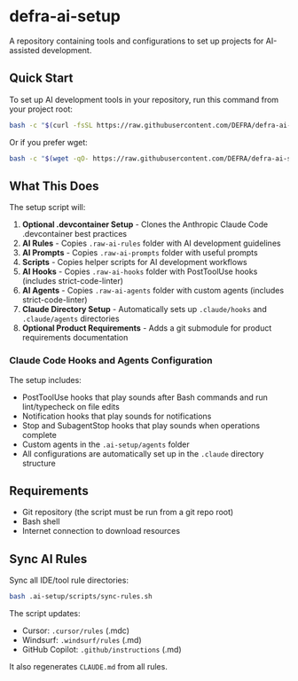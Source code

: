 # defra-ai-setup

A repository containing tools and configurations to set up projects for AI-assisted development.

## Quick Start

To set up AI development tools in your repository, run this command from your project root:

```bash
bash -c "$(curl -fsSL https://raw.githubusercontent.com/DEFRA/defra-ai-setup/refs/heads/main/.ai-setup/scripts/setup-ai-dev.sh)"
```

Or if you prefer wget:

```bash
bash -c "$(wget -qO- https://raw.githubusercontent.com/DEFRA/defra-ai-setup/refs/heads/main/.ai-setup/scripts/setup-ai-dev.sh)"
```

## What This Does

The setup script will:

1. **Optional .devcontainer Setup** - Clones the Anthropic Claude Code .devcontainer best practices
2. **AI Rules** - Copies `.raw-ai-rules` folder with AI development guidelines
3. **AI Prompts** - Copies `.raw-ai-prompts` folder with useful prompts
4. **Scripts** - Copies helper scripts for AI development workflows
5. **AI Hooks** - Copies `.raw-ai-hooks` folder with PostToolUse hooks (includes strict-code-linter)
6. **AI Agents** - Copies `.raw-ai-agents` folder with custom agents (includes strict-code-linter)
7. **Claude Directory Setup** - Automatically sets up `.claude/hooks` and `.claude/agents` directories
8. **Optional Product Requirements** - Adds a git submodule for product requirements documentation

### Claude Code Hooks and Agents Configuration

The setup includes:
- PostToolUse hooks that play sounds after Bash commands and run lint/typecheck on file edits
- Notification hooks that play sounds for notifications
- Stop and SubagentStop hooks that play sounds when operations complete
- Custom agents in the `.ai-setup/agents` folder
- All configurations are automatically set up in the `.claude` directory structure

## Requirements

- Git repository (the script must be run from a git repo root)
- Bash shell
- Internet connection to download resources

## Sync AI Rules

Sync all IDE/tool rule directories:

```bash
bash .ai-setup/scripts/sync-rules.sh
```

The script updates:

- Cursor: `.cursor/rules` (.mdc)
- Windsurf: `.windsurf/rules` (.md)
- GitHub Copilot: `.github/instructions` (.md)

It also regenerates `CLAUDE.md` from all rules.